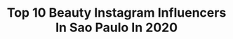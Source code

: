 ---
title: Top 10 Beauty Instagram Influencers In Sao Paulo In 2020
description: >-
  Find top beauty Instagram influencers in Sao Paulo in 2020. Most popular hashtags: #saopaulo #beauty #tutorial #stayhome.
platform: Instagram
profiles:
  - username: "rodineysantiago"
    fullname: >-
      Ródiney Santiago
    location: "Brazil"
    followers: 413165
    engagement: 230
    commentsToLikes: 0.017935
    id: ck55q9v2vcmtt0i11nu9ey56p
    verified: true
    hashtags: "#green, #oldsoul, #nature, #loved"
  - username: "justdoce"
    fullname: >-
      Doce Pic
    location: "Brazil"
    followers: 41378
    engagement: 176
    commentsToLikes: 0.030464
    id: ck6u94hx7vg9w0j71k5ekaxd4
    verified: false
    hashtags: "#altmodels, #model, #retrato, #balaclavagirls"
  - username: "ricardolimafotografo"
    fullname: >-
      Ricardo Lima
    location: "Brazil"
    followers: 31681
    engagement: 47
    commentsToLikes: 0.034369
    id: ck14icucqes500i19d492j2iz
    verified: false
    hashtags: "#canon, #firegirl, #noiva, #prewedding"
  - username: "ramonamorimoficial"
    fullname: >-
      Ramon Amorim
    location: "Brazil"
    followers: 557934
    engagement: 53
    commentsToLikes: 0.072932
    id: ck5bxkh3mnwjg0i11hdb23t3h
    verified: false
    hashtags: "#maquiagenteen, #caracteriza, #sardas, #makefresh"
  - username: "brigittecalegari"
    fullname: >-
      B R I G I TT E C A L E G A R I
    location: "Brazil"
    followers: 280894
    engagement: 157
    commentsToLikes: 0.038585
    id: ck15tj7fiicnl0i19ggu6shsd
    verified: true
    hashtags: "#marisaad, #beautydrops, #eyeliner, #jardindetuileries"
  - username: "miiablog"
    fullname: >-
      MIA
    location: "Brazil"
    followers: 5267
    engagement: 917
    commentsToLikes: 0.152979
    id: ckaosap38qvnc0i78w489dpwj
    verified: false
    hashtags: "#tiaraperolas, #tecnicafoxeyes, #pos, #tecnicademake"
  - username: "tiagoprado_"
    fullname: >-
      TIAGO PRADO
    location: "Brazil"
    followers: 10404
    engagement: 589
    commentsToLikes: 0.045993
    id: ck601dqvhfb3d0i14jj2d4790
    verified: false
    hashtags: "#prima, #artist, #aotronivelco, #record"
  - username: "maahway"
    fullname: >-
      Matheus
    location: "Brazil"
    followers: 2845
    engagement: 2709
    commentsToLikes: 0.373165
    id: ck8t7jvsbh2wu0j78v69rjxuv
    verified: false
    hashtags: "#frontlacewig, #sorteio, #graphiceyeliner, #arianagrande"
  - username: "yasminlsilva"
    fullname: >-
      YASMIN SILVA
    location: "Brazil"
    followers: 55529
    engagement: 701
    commentsToLikes: 0.254202
    id: ck6u8dc5sqwsj0j714efl18hg
    verified: false
    hashtags: "#ficaadica, #tumblrgirl, #thelmacampe, #lovecosmetics"
  - username: "lemassaferri"
    fullname: >-
      LEANDRO MASSAFERRI
    location: "Brazil"
    followers: 14449
    engagement: 734
    commentsToLikes: 0.032767
    id: ckaosb8vjqy0z0i78eg3r6521
    verified: false
    hashtags: "#cacheados, #curlyhairmen, #curlymen, #isolamentosocial"
---